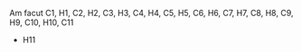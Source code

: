 Am facut C1, H1, C2, H2, C3, H3, C4, H4, C5, H5, C6, H6, C7, H7, C8, H8, C9, H9, C10, H10, C11
+ H11
